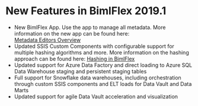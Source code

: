 # New Features in BimlFlex 2019.1

* New BimlFlex App. Use the app to manage all metadata. More information on the new app can be found here: [Metadata Editors Overview](xref:metadata-editors-overview)
* Updated SSIS Custom Components with configurable support for multiple hashing algorithms and more. More information on the hashing approach can be found here: [Hashing in BimlFlex](xref:bimlflex-hashing-overview)
* Updated support for Azure Data Factory and direct loading to Azure SQL Data Warehouse staging and persistent staging tables
* Full support for Snowflake data warehouses, including orchestration through custom SSIS components and ELT loads for Data Vault and Data Marts
* Updated support for agile Data Vault acceleration and visualization
